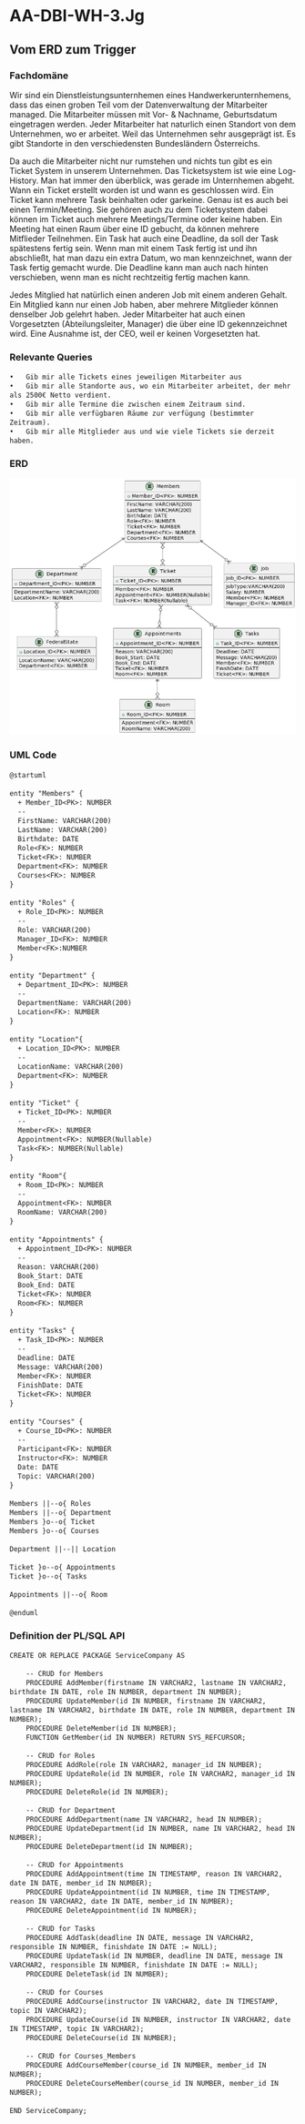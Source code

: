 # AA-DBI-WH-3.Jg

## Vom ERD zum Trigger

### Fachdomäne
Wir sind ein Dienstleistungsunternhemen eines Handwerkerunternhemens, dass das einen groben Teil vom der Datenverwaltung der Mitarbeiter managed. Die Mitarbeiter müssen mit Vor- & Nachname, Geburtsdatum eingetragen werden. Jeder Mitarbeiter hat naturlich einen Standort von dem Unternehmen, wo er arbeitet. Weil das Unternehmen sehr ausgeprägt ist. Es gibt Standorte in den verschiedensten Bundesländern Österreichs. 

Da auch die Mitarbeiter nicht nur rumstehen und nichts tun gibt es ein Ticket System in unserem Unternehmen. Das Ticketsystem ist wie eine Log-History. Man hat immer den überblick, was gerade im Unternhemen abgeht. Wann ein Ticket erstellt worden ist und wann es geschlossen wird. Ein Ticket kann mehrere Task beinhalten oder garkeine. Genau ist es auch bei einen Termin/Meeting. Sie gehören auch zu dem Ticketsystem dabei können im Ticket auch mehrere Meetings/Termine oder keine haben. Ein Meeting hat einen Raum über eine ID gebucht, da können mehrere Mitflieder Teilnehmen. Ein Task hat auch eine Deadline, da soll der Task spätestens fertig sein. Wenn man mit einem Task fertig ist und ihn abschließt, hat man dazu ein extra Datum, wo man kennzeichnet, wann der Task fertig gemacht wurde. Die Deadline kann man auch nach hinten verschieben, wenn man es nicht rechtzeitig fertig machen kann. 

Jedes Mitglied hat natürlich einen anderen Job mit einem anderen Gehalt. Ein Mitglied kann nur einen Job haben, aber mehrere Mitglieder können denselber Job gelehrt haben. Jeder Mitarbeiter hat auch einen Vorgesetzten (Abteilungsleiter, Manager) die über eine ID gekennzeichnet wird. Eine Ausnahme ist, der CEO, weil er keinen Vorgesetzten hat.

### Relevante Queries

    •	Gib mir alle Tickets eines jeweiligen Mitarbeiter aus
    •	Gib mir alle Standorte aus, wo ein Mitarbeiter arbeitet, der mehr als 2500€ Netto verdient. 
    •	Gib mir alle Termine die zwischen einem Zeitraum sind.
    •	Gib mir alle verfügbaren Räume zur verfügung (bestimmter Zeitraum).
    •	Gib mir alle Mitglieder aus und wie viele Tickets sie derzeit haben.

### ERD
![Alt text](ERD.png)
### UML Code
```
@startuml

entity "Members" {
  + Member_ID<PK>: NUMBER
  --
  FirstName: VARCHAR(200)
  LastName: VARCHAR(200)
  Birthdate: DATE
  Role<FK>: NUMBER
  Ticket<FK>: NUMBER
  Department<FK>: NUMBER
  Courses<FK>: NUMBER
}

entity "Roles" {
  + Role_ID<PK>: NUMBER
  --
  Role: VARCHAR(200)
  Manager_ID<FK>: NUMBER
  Member<FK>:NUMBER
}

entity "Department" {
  + Department_ID<PK>: NUMBER
  --
  DepartmentName: VARCHAR(200)
  Location<FK>: NUMBER
}

entity "Location"{
  + Location_ID<PK>: NUMBER
  --
  LocationName: VARCHAR(200)
  Department<FK>: NUMBER
}

entity "Ticket" {
  + Ticket_ID<PK>: NUMBER
  --
  Member<FK>: NUMBER
  Appointment<FK>: NUMBER(Nullable)
  Task<FK>: NUMBER(Nullable)
}

entity "Room"{
  + Room_ID<PK>: NUMBER
  --
  Appointment<FK>: NUMBER
  RoomName: VARCHAR(200)
}

entity "Appointments" {
  + Appointment_ID<PK>: NUMBER
  --
  Reason: VARCHAR(200)
  Book_Start: DATE
  Book_End: DATE
  Ticket<FK>: NUMBER
  Room<FK>: NUMBER
}

entity "Tasks" {
  + Task_ID<PK>: NUMBER
  --
  Deadline: DATE
  Message: VARCHAR(200)
  Member<FK>: NUMBER
  FinishDate: DATE
  Ticket<FK>: NUMBER
}

entity "Courses" {
  + Course_ID<PK>: NUMBER
  --
  Participant<FK>: NUMBER
  Instructor<FK>: NUMBER
  Date: DATE
  Topic: VARCHAR(200)
}

Members ||--o{ Roles
Members ||--o{ Department
Members }o--o{ Ticket 
Members }o--o{ Courses 

Department ||--|| Location

Ticket }o--o{ Appointments
Ticket }o--o{ Tasks

Appointments ||--o{ Room

@enduml
```

### Definition der PL/SQL API

```
CREATE OR REPLACE PACKAGE ServiceCompany AS

    -- CRUD for Members
    PROCEDURE AddMember(firstname IN VARCHAR2, lastname IN VARCHAR2, birthdate IN DATE, role IN NUMBER, department IN NUMBER);
    PROCEDURE UpdateMember(id IN NUMBER, firstname IN VARCHAR2, lastname IN VARCHAR2, birthdate IN DATE, role IN NUMBER, department IN NUMBER);
    PROCEDURE DeleteMember(id IN NUMBER);
    FUNCTION GetMember(id IN NUMBER) RETURN SYS_REFCURSOR;
    
    -- CRUD for Roles
    PROCEDURE AddRole(role IN VARCHAR2, manager_id IN NUMBER);
    PROCEDURE UpdateRole(id IN NUMBER, role IN VARCHAR2, manager_id IN NUMBER);
    PROCEDURE DeleteRole(id IN NUMBER);
    
    -- CRUD for Department
    PROCEDURE AddDepartment(name IN VARCHAR2, head IN NUMBER);
    PROCEDURE UpdateDepartment(id IN NUMBER, name IN VARCHAR2, head IN NUMBER);
    PROCEDURE DeleteDepartment(id IN NUMBER);
    
    -- CRUD for Appointments
    PROCEDURE AddAppointment(time IN TIMESTAMP, reason IN VARCHAR2, date IN DATE, member_id IN NUMBER);
    PROCEDURE UpdateAppointment(id IN NUMBER, time IN TIMESTAMP, reason IN VARCHAR2, date IN DATE, member_id IN NUMBER);
    PROCEDURE DeleteAppointment(id IN NUMBER);
    
    -- CRUD for Tasks
    PROCEDURE AddTask(deadline IN DATE, message IN VARCHAR2, responsible IN NUMBER, finishdate IN DATE := NULL);
    PROCEDURE UpdateTask(id IN NUMBER, deadline IN DATE, message IN VARCHAR2, responsible IN NUMBER, finishdate IN DATE := NULL);
    PROCEDURE DeleteTask(id IN NUMBER);
    
    -- CRUD for Courses
    PROCEDURE AddCourse(instructor IN VARCHAR2, date IN TIMESTAMP, topic IN VARCHAR2);
    PROCEDURE UpdateCourse(id IN NUMBER, instructor IN VARCHAR2, date IN TIMESTAMP, topic IN VARCHAR2);
    PROCEDURE DeleteCourse(id IN NUMBER);
    
    -- CRUD for Courses_Members
    PROCEDURE AddCourseMember(course_id IN NUMBER, member_id IN NUMBER);
    PROCEDURE DeleteCourseMember(course_id IN NUMBER, member_id IN NUMBER);
    
END ServiceCompany;
```

